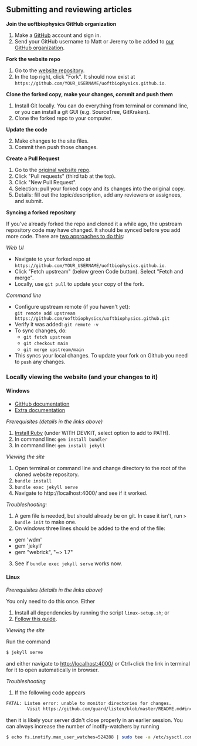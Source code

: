 ## Submitting and reviewing articles

**Join the uoftbiophysics GitHub organization**
1. Make a [GitHub](https://github.com/) account and sign in.
2. Send your GitHub username to Matt or Jeremy to be added to [our GitHub organization](https://github.com/uoftbiophysics).

**Fork the website repo**
1. Go to the [website repository](https://github.com/uoftbiophysics/uoftbiophysics.github.io).
2. In the top right, click "Fork". It should now exist at `https://github.com/YOUR_USERNAME/uoftbiophysics.github.io`.

**Clone the forked copy, make your changes, commit and push them**
1. Install Git locally. You can do everything from terminal or command line, or you can install a git GUI (e.g. SourceTree, GitKraken).
2. Clone the forked repo to your computer.

**Update the code**

2. Make changes to the site files.
4. Commit then push those changes.

**Create a Pull Request**
1. Go to the [original website repo](https://github.com/uoftbiophysics/uoftbiophysics.github.io).
2. Click "Pull requests" (third tab at the top).
3. Click "New Pull Request".
4. Selection: pull your forked copy and its changes into the original copy.
5. Details: fill out the topic/description, add any reviewers or assignees, and submit.

**Syncing a forked repository**

If you've already forked the repo and cloned it a while ago, the upstream repository code may have changed.
It should be synced before you add more code.
There are [two approaches to do this](https://docs.github.com/en/github/collaborating-with-pull-requests/working-with-forks/syncing-a-fork):

*Web UI*
- Navigate to your forked repo at `https://github.com/YOUR_USERNAME/uoftbiophysics.github.io`.
- Click "Fetch upstream" (below green Code button). Select "Fetch and merge".
- Locally, use `git pull` to update your copy of the fork.

*Command line*
- Configure upstream remote (if you haven't yet): <br/>`git remote add upstream https://github.com/uoftbiophysics/uoftbiophysics.github.git`
- Verify it was added: `git remote -v`
- To sync changes, do:
	- `git fetch upstream`
	- `git checkout main`
	- `git merge upstream/main`
- This syncs your local changes. To update your fork on Github you need to `push` any changes.

### Locally viewing the website (and your changes to it) ###

#### Windows ####

- [GitHub documentation](https://docs.github.com/en/pages/setting-up-a-github-pages-site-with-jekyll/testing-your-github-pages-site-locally-with-jekyll)
- [Extra documentation](https://idratherbewriting.com/documentation-theme-jekyll/mydoc_install_jekyll_on_windows.html)

*Prerequisites (details in the links above)*
1. [Install Ruby](https://rubyinstaller.org/downloads/) (under WITH DEVKIT, select option to add to PATH).
2. In command line: `gem install bundler`
3. In command line: `gem install jekyll`

*Viewing the site*
1. Open terminal or command line and change directory to the root of the cloned website repository.
2. `bundle install`
3. `bundle exec jekyll serve`
4. Navigate to http://localhost:4000/ and see if it worked.

*Troubleshooting:*
1. A gem file is needed, but should already be on git. In case it isn't, run `> bundle init` to make one.
2. On windows three lines should be added to the end of the file:
- gem 'wdm'
- gem 'jekyll'
- gem "webrick", "~> 1.7"
3. See if `bundle exec jekyll serve` works now.

#### Linux ####

*Prerequisites (details in the links above)*

You only need to do this once. Either
1. Install all dependencies by running the script `linux-setup.sh`; or
2. [Follow this guide](https://jekyllrb.com/docs/installation/ubuntu/).

*Viewing the site*

Run the command

```bash
$ jekyll serve
```
and either navigate to [http://localhost:4000/](http://localhost:4000/) or Ctrl+click the link in terminal for it to open automatically in browser.

*Troubleshooting*
1. If the following code appears

```bash
FATAL: Listen error: unable to monitor directories for changes.
        Visit https://github.com/guard/listen/blob/master/README.md#increasing-the-amount-of-inotify-watchers for info on how to fix this.
```
then it is likely your server didn't close properly in an earlier session. You can always increase the number of inotify-watchers by running

```bash
$ echo fs.inotify.max_user_watches=524288 | sudo tee -a /etc/sysctl.conf && sudo sysctl -p
```
